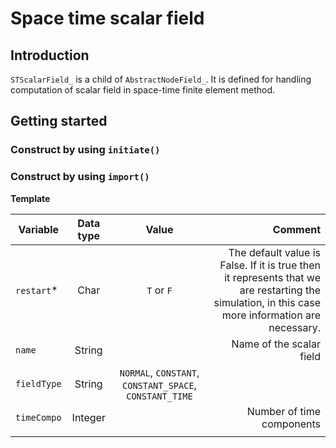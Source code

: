 # Space time scalar field



## Introduction



`STScalarField_` is a child of `AbstractNodeField_`. It is defined for handling computation of scalar field in space-time finite element method.



## Getting started



### Construct by using `initiate()`



### Construct by using `import()`



**Template**



| Variable    | Data type |                          Value                          |                                                      Comment |
| ----------- | :-------: | :-----------------------------------------------------: | -----------------------------------------------------------: |
| `restart`*  |   Char    |                       `T` or `F`                        | The default value is False. If it is true then it represents that we are restarting the simulation, in this case more information are necessary. |
| `name`      |  String   |                                                         |                                     Name of the scalar field |
| `fieldType` |  String   | `NORMAL`, `CONSTANT`, `CONSTANT_SPACE`, `CONSTANT_TIME` |                                                              |
| `timeCompo` |  Integer  |                                                         |                                    Number of time components |
|             |           |                                                         |                                                              |

